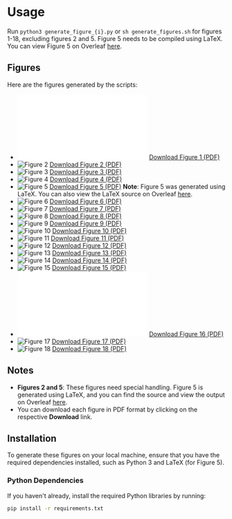# Usage

Run `python3 generate_figure_{i}.py` or `sh generate_figures.sh` for figures 1-18, excluding figures 2 and 5. Figure 5 needs to be compiled using LaTeX. You can view Figure 5 on Overleaf [here](https://www.overleaf.com/read/qgkdndnqrgjm#9e5243).

## Figures

Here are the figures generated by the scripts:

- ![Figure 1](figures/figure_1.pdf)
  [Download Figure 1 (PDF)](figures/figure_1.pdf)
- ![Figure 2](figures/figure_2.png)
  [Download Figure 2 (PDF)](figures/figure_2.pdf)
- ![Figure 3](figures/figure_3.png)
  [Download Figure 3 (PDF)](figures/figure_3.pdf)
- ![Figure 4](figures/figure_4.png)
  [Download Figure 4 (PDF)](figures/figure_4.pdf)
- ![Figure 5](figures/figure_5.png)
  [Download Figure 5 (PDF)](figures/figure_5.pdf)
  **Note**: Figure 5 was generated using LaTeX. You can also view the LaTeX source on Overleaf [here](https://www.overleaf.com/read/qgkdndnqrgjm#9e5243).
- ![Figure 6](figures/figure_6.png)
  [Download Figure 6 (PDF)](figures/figure_6.pdf)
- ![Figure 7](figures/figure_7.png)
  [Download Figure 7 (PDF)](figures/figure_7.pdf)
- ![Figure 8](figures/figure_8.png)
  [Download Figure 8 (PDF)](figures/figure_8.pdf)
- ![Figure 9](figures/figure_9.png)
  [Download Figure 9 (PDF)](figures/figure_9.pdf)
- ![Figure 10](figures/figure_10.png)
  [Download Figure 10 (PDF)](figures/figure_10.pdf)
- ![Figure 11](figures/figure_11.png)
  [Download Figure 11 (PDF)](figures/figure_11.pdf)
- ![Figure 12](figures/figure_12.png)
  [Download Figure 12 (PDF)](figures/figure_12.pdf)
- ![Figure 13](figures/figure_13.png)
  [Download Figure 13 (PDF)](figures/figure_13.pdf)
- ![Figure 14](figures/figure_14.png)
  [Download Figure 14 (PDF)](figures/figure_14.pdf)
- ![Figure 15](figures/figure_15.png)
  [Download Figure 15 (PDF)](figures/figure_15.pdf)
- ![Figure 16](figures/figure_16.pdf)
  [Download Figure 16 (PDF)](figures/figure_16.pdf)
- ![Figure 17](figures/figure_17.png)
  [Download Figure 17 (PDF)](figures/figure_17.pdf)
- ![Figure 18](figures/figure_18.png)
  [Download Figure 18 (PDF)](figures/figure_18.pdf)

## Notes
- **Figures 2 and 5**: These figures need special handling. Figure 5 is generated using LaTeX, and you can find the source and view the output on Overleaf [here](https://www.overleaf.com/read/qgkdndnqrgjm#9e5243).
- You can download each figure in PDF format by clicking on the respective **Download** link.

## Installation

To generate these figures on your local machine, ensure that you have the required dependencies installed, such as Python 3 and LaTeX (for Figure 5).

### Python Dependencies
If you haven't already, install the required Python libraries by running:

```bash
pip install -r requirements.txt
```
